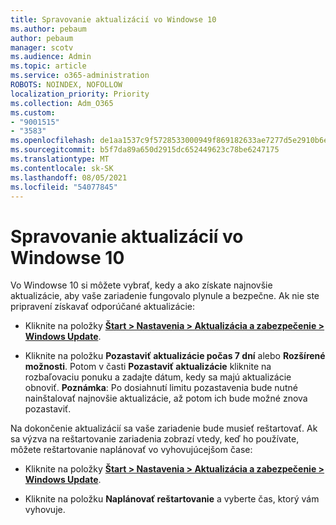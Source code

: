 ```yaml
---
title: Spravovanie aktualizácií vo Windowse 10
ms.author: pebaum
author: pebaum
manager: scotv
ms.audience: Admin
ms.topic: article
ms.service: o365-administration
ROBOTS: NOINDEX, NOFOLLOW
localization_priority: Priority
ms.collection: Adm_O365
ms.custom:
- "9001515"
- "3583"
ms.openlocfilehash: de1aa1537c9f5728533000949f869182633ae7277d5e2910b6e572a10195571d
ms.sourcegitcommit: b5f7da89a650d2915dc652449623c78be6247175
ms.translationtype: MT
ms.contentlocale: sk-SK
ms.lasthandoff: 08/05/2021
ms.locfileid: "54077845"
---
```

# <a name="manage-updates-in-windows-10"></a>Spravovanie aktualizácií vo Windowse 10

Vo Windowse 10 si môžete vybrať, kedy a ako získate najnovšie aktualizácie, aby vaše zariadenie fungovalo plynule a bezpečne. Ak nie ste pripravení získavať odporúčané aktualizácie:

- Kliknite na položky **[Štart > Nastavenia > Aktualizácia a zabezpečenie > Windows Update](ms-settings:windowsupdate)**.

- Kliknite na položku **Pozastaviť aktualizácie počas 7 dní** alebo **Rozšírené možnosti**. Potom v časti **Pozastaviť aktualizácie** kliknite na rozbaľovaciu ponuku a zadajte dátum, kedy sa majú aktualizácie obnoviť. **Poznámka**: Po dosiahnutí limitu pozastavenia bude nutné nainštalovať najnovšie aktualizácie, až potom ich bude možné znova pozastaviť.

Na dokončenie aktualizácií sa vaše zariadenie bude musieť reštartovať. Ak sa výzva na reštartovanie zariadenia zobrazí vtedy, keď ho používate, môžete reštartovanie naplánovať vo vyhovujúcejšom čase:

- Kliknite na položky **[Štart > Nastavenia > Aktualizácia a zabezpečenie > Windows Update](ms-settings:windowsupdate)**.

- Kliknite na položku **Naplánovať reštartovanie** a vyberte čas, ktorý vám vyhovuje.
